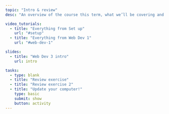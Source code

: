 ```yaml
---
topic: "Intro & review"
desc: "An overview of the course this term, what we’ll be covering and a quick review exercise."

video_tutorials:
  - title: "Everything from Set up"
    url: "#setup"
  - title: "Everything from Web Dev 1"
    url: "#web-dev-1"

slides:
  - title: "Web Dev 3 intro"
    url: intro

tasks:
  - type: blank
  - title: "Review exercise"
  - title: "Review exercise 2"
  - title: "Update your computer!"
    type: basic
    submit: show
    button: activity
---
```

